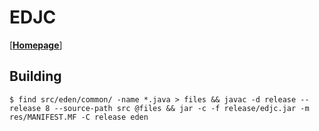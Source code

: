 # EDJC

[[**Homepage**](https://ed7n.github.io/edjc)]

## Building

    $ find src/eden/common/ -name *.java > files && javac -d release --release 8 --source-path src @files && jar -c -f release/edjc.jar -m res/MANIFEST.MF -C release eden
